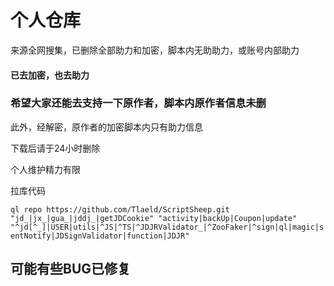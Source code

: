 # 个人仓库
来源全网搜集，已删除全部助力和加密，脚本内无助助力，或账号内部助力

#### 已去加密，也去助力

### 希望大家还能去支持一下原作者，脚本内原作者信息未删
此外，经解密，原作者的加密脚本内只有助力信息

下载后请于24小时删除

个人维护精力有限

拉库代码

`ql repo https://github.com/Tlaeld/ScriptSheep.git "jd_|jx_|gua_|jddj_|getJDCookie" "activity|backUp|Coupon|update" "^jd[^_]|USER|utils|^JS|^TS|^JDJRValidator_|^ZooFaker|^sign|ql|magic|sentNotify|JDSignValidator|function|JDJR"`

## 可能有些BUG已修复
